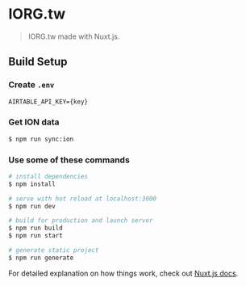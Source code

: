 # IORG.tw

> IORG.tw made with Nuxt.js.

## Build Setup

### Create `.env`

```txt
AIRTABLE_API_KEY={key}
```

### Get ION data

```bash
$ npm run sync:ion
```

### Use some of these commands

```bash
# install dependencies
$ npm install

# serve with hot reload at localhost:3000
$ npm run dev

# build for production and launch server
$ npm run build
$ npm run start

# generate static project
$ npm run generate
```

For detailed explanation on how things work, check out [Nuxt.js docs](https://nuxtjs.org).
